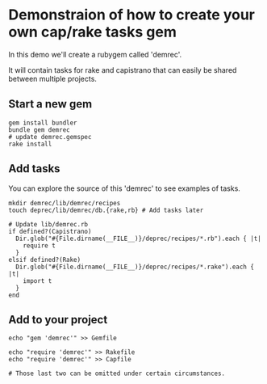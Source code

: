 Demonstraion of how to create your own cap/rake tasks gem 
=========================================================

In this demo we'll create a rubygem called 'demrec'. 

It will contain tasks for rake and capistrano that can easily be
shared between multiple projects.

Start a new gem
---------------

    gem install bundler
    bundle gem demrec
    # update demrec.gemspec
    rake install


Add tasks
---------

You can explore the source of this 'demrec' to see examples of tasks.

    mkdir demrec/lib/demrec/recipes
    touch deprec/lib/demrec/db.{rake,rb} # Add tasks later

    # Update lib/demrec.rb
    if defined?(Capistrano)
      Dir.glob("#{File.dirname(__FILE__)}/deprec/recipes/*.rb").each { |t| 
        require t 
      }
    elsif defined?(Rake)
      Dir.glob("#{File.dirname(__FILE__)}/deprec/recipes/*.rake").each { |t| 
        import t 
      }
    end


Add to your project
-------------------

    echo "gem 'demrec'" >> Gemfile

    echo "require 'demrec'" >> Rakefile
    echo "require 'demrec'" >> Capfile

    # Those last two can be omitted under certain circumstances.
